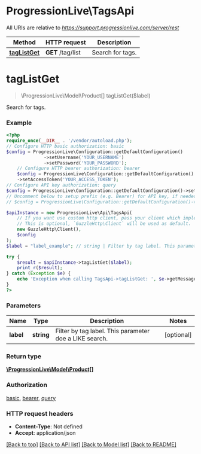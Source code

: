 # ProgressionLive\TagsApi

All URIs are relative to *https://support.progressionlive.com/server/rest*

Method | HTTP request | Description
------------- | ------------- | -------------
[**tagListGet**](TagsApi.md#taglistget) | **GET** /tag/list | Search for tags.

# **tagListGet**
> \ProgressionLive\Model\Product[] tagListGet($label)

Search for tags.

### Example
```php
<?php
require_once(__DIR__ . '/vendor/autoload.php');
// Configure HTTP basic authorization: basic
$config = ProgressionLive\Configuration::getDefaultConfiguration()
              ->setUsername('YOUR_USERNAME')
              ->setPassword('YOUR_PASSWORD');
    // Configure HTTP bearer authorization: bearer
    $config = ProgressionLive\Configuration::getDefaultConfiguration()
    ->setAccessToken('YOUR_ACCESS_TOKEN');
// Configure API key authorization: query
$config = ProgressionLive\Configuration::getDefaultConfiguration()->setApiKey('apiKey', 'YOUR_API_KEY');
// Uncomment below to setup prefix (e.g. Bearer) for API key, if needed
// $config = ProgressionLive\Configuration::getDefaultConfiguration()->setApiKeyPrefix('apiKey', 'Bearer');

$apiInstance = new ProgressionLive\Api\TagsApi(
    // If you want use custom http client, pass your client which implements `GuzzleHttp\ClientInterface`.
    // This is optional, `GuzzleHttp\Client` will be used as default.
    new GuzzleHttp\Client(),
    $config
);
$label = "label_example"; // string | Filter by tag label. This parameter doe a LIKE search.

try {
    $result = $apiInstance->tagListGet($label);
    print_r($result);
} catch (Exception $e) {
    echo 'Exception when calling TagsApi->tagListGet: ', $e->getMessage(), PHP_EOL;
}
?>
```

### Parameters

Name | Type | Description  | Notes
------------- | ------------- | ------------- | -------------
 **label** | **string**| Filter by tag label. This parameter doe a LIKE search. | [optional]

### Return type

[**\ProgressionLive\Model\Product[]**](../Model/Product.md)

### Authorization

[basic](../../README.md#basic), [bearer](../../README.md#bearer), [query](../../README.md#query)

### HTTP request headers

 - **Content-Type**: Not defined
 - **Accept**: application/json

[[Back to top]](#) [[Back to API list]](../../README.md#documentation-for-api-endpoints) [[Back to Model list]](../../README.md#documentation-for-models) [[Back to README]](../../README.md)

